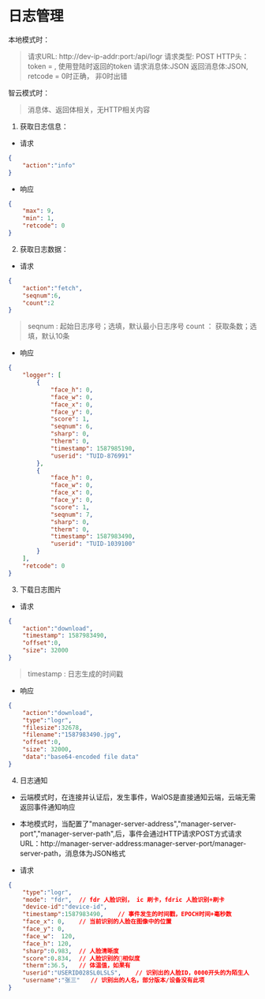 # 日志管理

本地模式时：
>请求URL: http://dev-ip-addr:port:/api/logr
>请求类型: POST
>HTTP头：token = , 使用登陆时返回的token
>请求消息体:JSON
>返回消息体:JSON, retcode = 0时正确， 非0时出错

智云模式时：
>消息体、返回体相关，无HTTP相关内容

1. 获取日志信息：
- 请求
```json
{
    "action":"info"
}
```

- 响应
```json
{
    "max": 9,
    "min": 1,
    "retcode": 0
}
```

2. 获取日志数据：
- 请求
```json
{
    "action":"fetch",
    "seqnum":6,
    "count":2
}
```
>seqnum : 起始日志序号；选填，默认最小日志序号
>count ： 获取条数；选填，默认10条

- 响应
```json
{
    "logger": [
        {
            "face_h": 0,
            "face_w": 0,
            "face_x": 0,
            "face_y": 0,
            "score": 1,
            "seqnum": 6,
            "sharp": 0,
            "therm": 0,    
            "timestamp": 1587985190,
            "userid": "TUID-876991"
        },
        {
            "face_h": 0,
            "face_w": 0,
            "face_x": 0,
            "face_y": 0,
            "score": 1,
            "seqnum": 7,
            "sharp": 0,
            "therm": 0, 
            "timestamp": 1587983490,
            "userid": "TUID-1039100"
        }
    ],
    "retcode": 0
}
```

3. 下载日志图片
- 请求
```json
{
    "action":"download",
    "timestamp": 1587983490,
    "offset":0,
    "size": 32000
}
```
> timestamp : 日志生成的时间戳

- 响应
```json
{
    "action":"download",
    "type":"logr",
    "filesize":32678,
    "filename":"1587983490.jpg",
    "offset":0,
    "size": 32000,
    "data":"base64-encoded file data"
}
```
4. 日志通知
- 云端模式时，在连接并认证后，发生事件，WalOS是直接通知云端，云端无需返回事件通知响应
- 本地模式时，当配置了"manager-server-address","manager-server-port","manager-server-path",后，事件会通过HTTP请求POST方式请求URL：http://manager-server-address:manager-server-port/manager-server-path，消息体为JSON格式

- 请求
```json
{ 
    "type":"logr",
    "mode": "fdr",  // fdr 人脸识别， ic 刷卡，fdric 人脸识别+刷卡
    "device-id":"device-id",
    "timestamp":1587983490,    // 事件发生的时间戳，EPOCH时间+毫秒数
    "face_x": 0,    // 当前识别的人脸在图像中的位置
    "face_y": 0,
    "face_w":  120,
    "face_h": 120,
    "sharp":0.983,  // 人脸清晰度
    "score":0.834,  // 人脸识别的相似度
    "therm":36.5,   // 体温值，如果有
    "userid":"USERID028SL0LSLS",    // 识别出的人脸ID，0000开头的为陌生人
    "username":"张三"   // 识别出的人名，部分版本/设备没有此项
}
```
